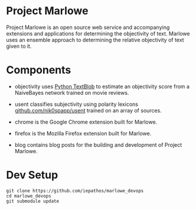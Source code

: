 # Project Marlowe

Project Marlowe is an open source web service and accompanying extensions and applications for determining the objectivity of text.  Marlowe uses an ensemble approach to determining the relative objectivity of text given to it.

# Components

+ objectivity uses [Python TextBlob](https://textblob.readthedocs.io/en/dev) to estimate an objectivity score from a NaiveBayes network trained on movie reviews.

+ usent classifies subjectivity using polarity lexicons [github.com/nik0spapp/usent](https://github.com/nik0spapp/usent) trained on an array of sources.

+ chrome is the Google Chrome extension built for Marlowe.

+ firefox is the Mozilla Firefox extension built for Marlowe.

+ blog contains blog posts for the building and development of Project Marlowe.

# Dev Setup

````shell
git clone https://github.com/iepathos/marlowe_devops
cd marlowe_devops
git submodule update
````

